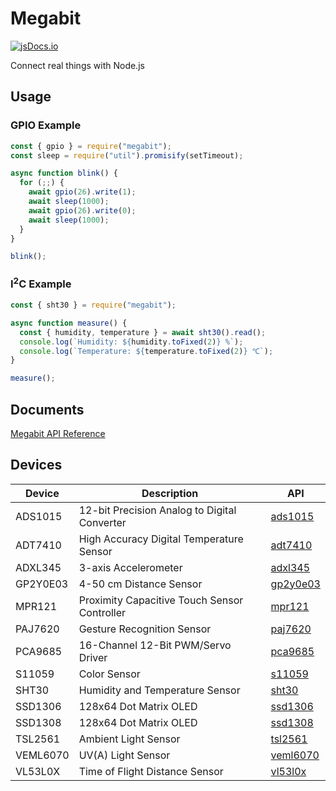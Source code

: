 # Megabit

[![jsDocs.io](https://img.shields.io/badge/jsDocs.io-reference-blue)](https://www.jsdocs.io/package/megabit)

Connect real things with Node.js

## Usage

### GPIO Example

```js
const { gpio } = require("megabit");
const sleep = require("util").promisify(setTimeout);

async function blink() {
  for (;;) {
    await gpio(26).write(1);
    await sleep(1000);
    await gpio(26).write(0);
    await sleep(1000);
  }
}

blink();
```

### I<sup>2</sup>C Example

```js
const { sht30 } = require("megabit");

async function measure() {
  const { humidity, temperature } = await sht30().read();
  console.log(`Humidity: ${humidity.toFixed(2)} %`);
  console.log(`Temperature: ${temperature.toFixed(2)} ℃`);
}

measure();
```

## Documents

[Megabit API Reference](https://www.jsdocs.io/package/megabit)

## Devices

| Device   | Description                                  | API                                                                 |
| -------- | -------------------------------------------- | ------------------------------------------------------------------- |
| ADS1015  | 12-bit Precision Analog to Digital Converter | [ads1015](https://kou029w.github.io/megabit/modules/ads1015.html)   |
| ADT7410  | High Accuracy Digital Temperature Sensor     | [adt7410](https://kou029w.github.io/megabit/modules/adt7410.html)   |
| ADXL345  | 3-axis Accelerometer                         | [adxl345](https://kou029w.github.io/megabit/modules/adxl345.html)   |
| GP2Y0E03 | 4-50 cm Distance Sensor                      | [gp2y0e03](https://kou029w.github.io/megabit/modules/gp2y0e03.html) |
| MPR121   | Proximity Capacitive Touch Sensor Controller | [mpr121](https://kou029w.github.io/megabit/modules/mpr121.html)     |
| PAJ7620  | Gesture Recognition Sensor                   | [paj7620](https://kou029w.github.io/megabit/modules/paj7620.html)   |
| PCA9685  | 16-Channel 12-Bit PWM/Servo Driver           | [pca9685](https://kou029w.github.io/megabit/modules/pca9685.html)   |
| S11059   | Color Sensor                                 | [s11059](https://kou029w.github.io/megabit/modules/s11059.html)     |
| SHT30    | Humidity and Temperature Sensor              | [sht30](https://kou029w.github.io/megabit/modules/sht30.html)       |
| SSD1306  | 128x64 Dot Matrix OLED                       | [ssd1306](https://kou029w.github.io/megabit/modules/ssd1306.html)   |
| SSD1308  | 128x64 Dot Matrix OLED                       | [ssd1308](https://kou029w.github.io/megabit/modules/ssd1308.html)   |
| TSL2561  | Ambient Light Sensor                         | [tsl2561](https://kou029w.github.io/megabit/modules/tsl2561.html)   |
| VEML6070 | UV(A) Light Sensor                           | [veml6070](https://kou029w.github.io/megabit/modules/veml6070.html) |
| VL53L0X  | Time of Flight Distance Sensor               | [vl53l0x](https://kou029w.github.io/megabit/modules/vl53l0x.html)   |
